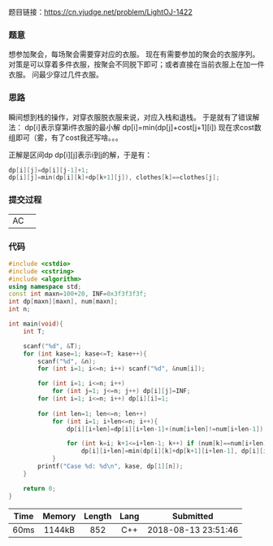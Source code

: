 题目链接：<https://cn.vjudge.net/problem/LightOJ-1422>

### 题意
想参加聚会，每场聚会需要穿对应的衣服。
现在有需要参加的聚会的衣服序列。
对策是可以穿着多件衣服，按聚会不同脱下即可；或者直接在当前衣服上在加一件衣服。
问最少穿过几件衣服。

### 思路
瞬间想到栈的操作，对穿衣服脱衣服来说，对应入栈和退栈。
于是就有了错误解法：
dp[i]表示穿第i件衣服的最小解
dp[i]=min(dp[j]+cost[j+1][i])
现在求cost数组即可（雾，有了cost我还写啥。。。

正解是区间dp
dp[i][j]表示i到j的解，于是有：
```cpp
dp[i][j]=dp[i][j-1]+1;
dp[i][j]=min(dp[i][k]+dp[k+1][j]), clothes[k]==clothes[j];
```

### 提交过程
|||
:-|:-
AC|

### 代码
```cpp
#include <cstdio>
#include <cstring>
#include <algorithm>
using namespace std;
const int maxn=100+20, INF=0x3f3f3f3f;
int dp[maxn][maxn], num[maxn];
int n;

int main(void){
    int T;

    scanf("%d", &T);
    for (int kase=1; kase<=T; kase++){
        scanf("%d", &n);
        for (int i=1; i<=n; i++) scanf("%d", &num[i]);

        for (int i=1; i<=n; i++)
            for (int j=1; j<=n; j++) dp[i][j]=INF;
        for (int i=1; i<=n; i++) dp[i][i]=1;
    
        for (int len=1; len<=n; len++)
            for (int i=1; i+len<=n; i++){
                dp[i][i+len]=dp[i][i+len-1]+(num[i+len]!=num[i+len-1]);

                for (int k=i; k+1<=i+len-1; k++) if (num[k]==num[i+len])
                    dp[i][i+len]=min(dp[i][k]+dp[k+1][i+len-1], dp[i][i+len]);
            }
        printf("Case %d: %d\n", kase, dp[1][n]);
    }

    return 0;
}

```

Time|Memory|Length|Lang|Submitted
:-:|:-:|:-:|:-:|:-:
60ms|1144kB|852|C++|2018-08-13 23:51:46